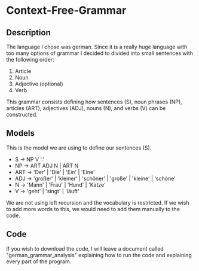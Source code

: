 # Context-Free-Grammar

## Description

The language I chose was german. Since it is a really huge language with too many options of grammar I decided to divided into small sentences with the following order:
1.  Article
2. Noun
3. Adjective (optional)
4. Verb

This grammar consists defining how sentences (S), noun phrases (NP), articles (ART), adjectives (ADJ), nouns (N), and verbs (V) can be constructed.

## Models
This is the model we are using to define our sentences (S). 

- S -> NP V '.'
- NP -> ART ADJ N | ART N
- ART -> 'Der' | 'Die' | 'Ein' | 'Eine'
- ADJ -> 'großer' | 'kleiner' | 'schöner' | 'große' | 'kleine' | 'schöne'
- N -> 'Mann' | 'Frau' | 'Hund' | 'Katze'
- V -> 'geht' | 'singt' | 'läuft'

We are not using left recursion and the vocabulary is restricted. If we wish to add more words to this, we would need to add them manually to the code.

## Code
If you wish to download the code, I will leave a document called "german_grammar_analysis" explaining how to run the code and explaining every part of the program.
